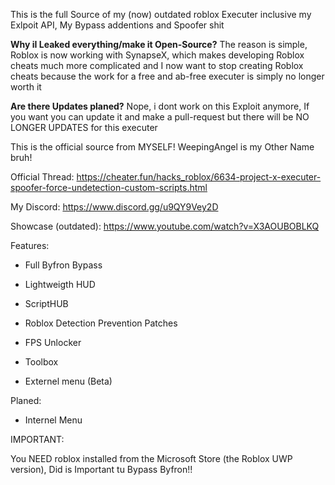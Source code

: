 This is the full Source of my (now) outdated roblox Executer inclusive my Exlpoit API,
My Bypass addentions and Spoofer shit

**Why iI Leaked everything/make it Open-Source?**
The reason is simple, Roblox is now working with SynapseX, which makes developing Roblox cheats
much more complicated and I now want to stop creating Roblox cheats because the work for a free and
ab-free executer is simply no longer worth it

**Are there Updates planed?**
Nope, i dont work on this Exploit anymore, If you want you can update it and make a pull-request
but there will be NO LONGER UPDATES for this executer

This is the official source from MYSELF! WeepingAngel is my Other Name bruh!

Official Thread: https://cheater.fun/hacks_roblox/6634-project-x-executer-spoofer-force-undetection-custom-scripts.html

My Discord: https://www.discord.gg/u9QY9Vey2D

Showcase (outdated): https://www.youtube.com/watch?v=X3AOUBOBLKQ

Features: 
- Full Byfron Bypass

- Lightweigth HUD

- ScriptHUB

- Roblox Detection Prevention Patches

- FPS Unlocker

- Toolbox

- Externel menu (Beta)

Planed:

- Internel Menu

IMPORTANT:

You NEED roblox installed from the Microsoft Store (the Roblox UWP version), Did is Important tu Bypass Byfron!!
